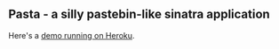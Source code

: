## Pasta - a silly pastebin-like sinatra application

Here's a [demo running on Heroku][H].

[H]: http://pastaa.heroku.com
